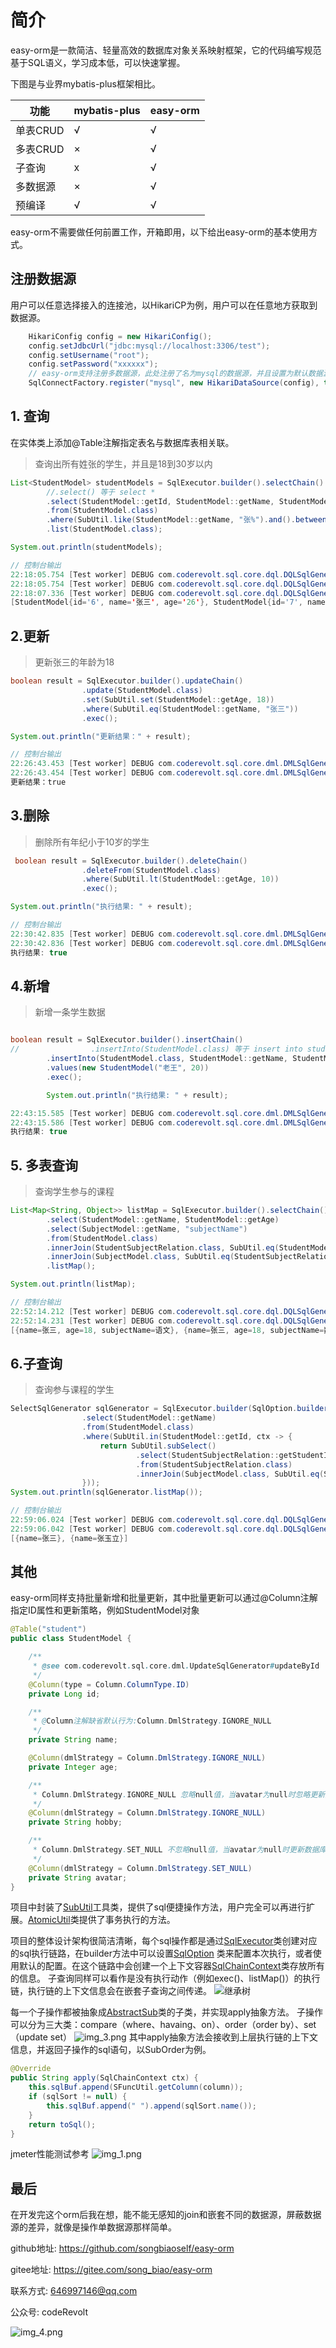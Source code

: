 # 简介
easy-orm是一款简洁、轻量高效的数据库对象关系映射框架，它的代码编写规范基于SQL语义，学习成本低，可以快速掌握。

下图是与业界mybatis-plus框架相比。

| 功能     | mybatis-plus | easy-orm |
|--------|-------------|----------|
| 单表CRUD | √           | √        |
| 多表CRUD | ×           | √        |
| 子查询    | x           | √        |
| 多数据源   | ×           | √        |
| 预编译    | √           | √        |

easy-orm不需要做任何前置工作，开箱即用，以下给出easy-orm的基本使用方式。

## 注册数据源
用户可以任意选择接入的连接池，以HikariCP为例，用户可以在任意地方获取到数据源。
```java
    HikariConfig config = new HikariConfig();
    config.setJdbcUrl("jdbc:mysql://localhost:3306/test");
    config.setUsername("root");
    config.setPassword("xxxxxx");
    // easy-orm支持注册多数据源，此处注册了名为mysql的数据源，并且设置为默认数据源
    SqlConnectFactory.register("mysql", new HikariDataSource(config), true);
```

## 1. 查询
在实体类上添加@Table注解指定表名与数据库表相关联。
> 查询出所有姓张的学生，并且是18到30岁以内
```java
List<StudentModel> studentModels = SqlExecutor.builder().selectChain()
        //.select() 等于 select *
        .select(StudentModel::getId, StudentModel::getName, StudentModel::getAge)
        .from(StudentModel.class)
        .where(SubUtil.like(StudentModel::getName, "张%").and().between(StudentModel::getAge, 18, 30))
        .list(StudentModel.class);

System.out.println(studentModels);

// 控制台输出
22:18:05.754 [Test worker] DEBUG com.coderevolt.sql.core.dql.DQLSqlGenerator - ==> execute sql: SELECT studentModel.id,studentModel.name,studentModel.age FROM student studentModel WHERE studentModel.name LIKE (?) AND studentModel.age BETWEEN ? AND ?
22:18:05.754 [Test worker] DEBUG com.coderevolt.sql.core.dql.DQLSqlGenerator - ==> param1=张%, param2=18, param3=30
22:18:07.336 [Test worker] DEBUG com.coderevolt.sql.core.dql.DQLSqlGenerator - <==  total:2
[StudentModel{id='6', name='张三', age='26'}, StudentModel{id='7', name='张玉立', age='19'}]
```
## 2.更新
> 更新张三的年龄为18
```java
boolean result = SqlExecutor.builder().updateChain()
                .update(StudentModel.class)
                .set(SubUtil.set(StudentModel::getAge, 18))
                .where(SubUtil.eq(StudentModel::getName, "张三"))
                .exec();

System.out.println("更新结果：" + result);

// 控制台输出
22:26:43.453 [Test worker] DEBUG com.coderevolt.sql.core.dml.DMLSqlGenerator - ==> execute sql: UPDATE student studentModel SET studentModel.age = ? WHERE studentModel.name = (?)
22:26:43.454 [Test worker] DEBUG com.coderevolt.sql.core.dml.DMLSqlGenerator - ==> param1=18, param2=张三
更新结果：true
```

## 3.删除
> 删除所有年纪小于10岁的学生
```java
 boolean result = SqlExecutor.builder().deleteChain()
                .deleteFrom(StudentModel.class)
                .where(SubUtil.lt(StudentModel::getAge, 10))
                .exec();

System.out.println("执行结果: " + result);

// 控制台输出
22:30:42.835 [Test worker] DEBUG com.coderevolt.sql.core.dml.DMLSqlGenerator - ==> execute sql: DELETE FROM student studentModel WHERE studentModel.age < (?)
22:30:42.836 [Test worker] DEBUG com.coderevolt.sql.core.dml.DMLSqlGenerator - ==> param1=10
执行结果: true
```
## 4.新增
> 新增一条学生数据
```java

boolean result = SqlExecutor.builder().insertChain()
//                .insertInto(StudentModel.class) 等于 insert into student
        .insertInto(StudentModel.class, StudentModel::getName, StudentModel::getAge)
        .values(new StudentModel("老王", 20))
        .exec();

        System.out.println("执行结果: " + result);

22:43:15.585 [Test worker] DEBUG com.coderevolt.sql.core.dml.DMLSqlGenerator - ==> execute sql: INSERT INTO student(name,age) VALUES (?,?)
22:43:15.586 [Test worker] DEBUG com.coderevolt.sql.core.dml.DMLSqlGenerator - ==> param1=老王, param2=20
执行结果: true
```
## 5. 多表查询
> 查询学生参与的课程
```java
List<Map<String, Object>> listMap = SqlExecutor.builder().selectChain()
        .select(StudentModel::getName, StudentModel::getAge)
        .select(SubjectModel::getName, "subjectName")
        .from(StudentModel.class)
        .innerJoin(StudentSubjectRelation.class, SubUtil.eq(StudentModel::getId, StudentSubjectRelation::getStudentId))
        .innerJoin(SubjectModel.class, SubUtil.eq(StudentSubjectRelation::getSubjectId, SubjectModel::getId))
        .listMap();

System.out.println(listMap);

// 控制台输出
22:52:14.212 [Test worker] DEBUG com.coderevolt.sql.core.dql.DQLSqlGenerator - ==> execute sql: SELECT studentModel.name,studentModel.age,subjectModel.name AS subjectName FROM student studentModel INNER JOIN student_subject_relation studentSubjectRelation ON studentModel.id = studentSubjectRelation.student_id INNER JOIN subject subjectModel ON studentSubjectRelation.subject_id = subjectModel.id
22:52:14.231 [Test worker] DEBUG com.coderevolt.sql.core.dql.DQLSqlGenerator - <==  total:3
[{name=张三, age=18, subjectName=语文}, {name=张三, age=18, subjectName=数学}, {name=张玉立, age=19, subjectName=数学}]
```
## 6.子查询
> 查询参与课程的学生
```java
SelectSqlGenerator sqlGenerator = SqlExecutor.builder(SqlOption.builder().build()).selectChain()
                .select(StudentModel::getName)
                .from(StudentModel.class)
                .where(SubUtil.in(StudentModel::getId, ctx -> {
                    return SubUtil.subSelect()
                            .select(StudentSubjectRelation::getStudentId)
                            .from(StudentSubjectRelation.class)
                            .innerJoin(SubjectModel.class, SubUtil.eq(StudentSubjectRelation::getSubjectId, SubjectModel::getId));
                }));
System.out.println(sqlGenerator.listMap());

// 控制台输出
22:59:06.024 [Test worker] DEBUG com.coderevolt.sql.core.dql.DQLSqlGenerator - ==> execute sql: SELECT studentModel.name FROM student studentModel WHERE studentModel.id IN (SELECT studentSubjectRelation.student_id FROM student_subject_relation studentSubjectRelation INNER JOIN subject subjectModel ON studentSubjectRelation.subject_id = subjectModel.id)
22:59:06.042 [Test worker] DEBUG com.coderevolt.sql.core.dql.DQLSqlGenerator - <==  total:2
[{name=张三}, {name=张玉立}]
```

## 其他
easy-orm同样支持批量新增和批量更新，其中批量更新可以通过@Column注解指定ID属性和更新策略，例如StudentModel对象
```java
@Table("student")
public class StudentModel {

    /**
     * @see com.coderevolt.sql.core.dml.UpdateSqlGenerator#updateById
     */
    @Column(type = Column.ColumnType.ID)
    private Long id;

    /**
     * @Column注解缺省默认行为:Column.DmlStrategy.IGNORE_NULL
     */
    private String name;

    @Column(dmlStrategy = Column.DmlStrategy.IGNORE_NULL)
    private Integer age;

    /**
     * Column.DmlStrategy.IGNORE_NULL 忽略null值，当avatar为null时忽略更新数据库，默认行为
     */
    @Column(dmlStrategy = Column.DmlStrategy.IGNORE_NULL)
    private String hobby;

    /**
     * Column.DmlStrategy.SET_NULL 不忽略null值，当avatar为null时更新数据库
     */
    @Column(dmlStrategy = Column.DmlStrategy.SET_NULL)
    private String avatar;
}
```
项目中封装了[SubUtil](src%2Fmain%2Fjava%2Fcom%2Fcoderevolt%2Futil%2FSubUtil.java)工具类，提供了sql便捷操作方法，用户完全可以再进行扩展。[AtomicUtil](src%2Fmain%2Fjava%2Fcom%2Fcoderevolt%2Futil%2FAtomicUtil.java)类提供了事务执行的方法。

项目的整体设计架构很简洁清晰，每个sql操作都是通过[SqlExecutor](src%2Fmain%2Fjava%2Fcom%2Fcoderevolt%2Fsql%2FSqlExecutor.java)类创建对应的sql执行链路，在builder方法中可以设置[SqlOption](src%2Fmain%2Fjava%2Fcom%2Fcoderevolt%2Fsql%2Fconfig%2FSqlOption.java) 类来配置本次执行，或者使用默认的配置。在这个链路中会创建一个上下文容器[SqlChainContext](src%2Fmain%2Fjava%2Fcom%2Fcoderevolt%2Fsql%2Fcore%2FSqlChainContext.java)类存放所有的信息。
子查询同样可以看作是没有执行动作（例如exec()、listMap()）的执行链，执行链的上下文信息会在嵌套子查询之间传递。
![继承树](img_5.png)

每一个子操作都被抽象成[AbstractSub](src%2Fmain%2Fjava%2Fcom%2Fcoderevolt%2Fsql%2Fcore%2Fsub%2FAbstractSub.java)类的子类，并实现apply抽象方法。
子操作可以分为三大类：compare（where、havaing、on）、order（order by）、set（update set）
![img_3.png](img_3.png)
其中apply抽象方法会接收到上层执行链的上下文信息，并返回子操作的sql语句，以SubOrder为例。
```java
@Override
public String apply(SqlChainContext ctx) {
    this.sqlBuf.append(SFuncUtil.getColumn(column));
    if (sqlSort != null) {
        this.sqlBuf.append(" ").append(sqlSort.name());
    }
    return toSql();
}
```


jmeter性能测试参考
![img_1.png](img_1.png)

## 最后
在开发完这个orm后我在想，能不能无感知的join和嵌套不同的数据源，屏蔽数据源的差异，就像是操作单数据源那样简单。

github地址: <https://github.com/songbiaoself/easy-orm>

gitee地址: <https://gitee.com/song_biao/easy-orm>

联系方式: <646997146@qq.com>

公众号: codeRevolt

![img_4.png](img_4.png)